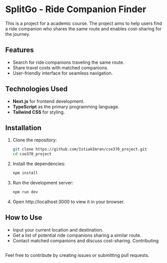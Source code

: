 # SplitGo - Ride Companion Finder


This is a project for a academic course. The project aims to help users find a ride companion who shares the same route and enables cost-sharing for the journey.

## Features
- Search for ride companions traveling the same route.
- Share travel costs with matched companions.
- User-friendly interface for seamless navigation.

## Technologies Used
- **Next.js** for frontend development.
- **TypeScript** as the primary programming language.
- **Tailwind CSS** for styling.


## Installation

1. Clone the repository:
   ```bash
   git clone https://github.com/IstiakImran/cse370_project.git
   cd cse370_project

2. Install the dependencies:
    ```bash
    npm install

3. Run the development server:
    ```bash
    npm run dev

4. Open http://localhost:3000 to view it in your browser.


## How to Use
- Input your current location and destination.
- Get a list of potential ride companions sharing a similar route.
- Contact matched companions and discuss cost-sharing.
Contributing


##
Feel free to contribute by creating issues or submitting pull requests.
